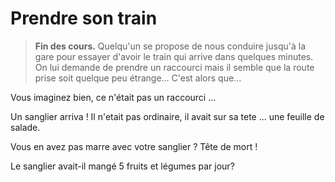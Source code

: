 # Prendre son train

> **Fin des cours.** 
Quelqu'un se propose de nous conduire jusqu'à la gare pour essayer d'avoir le train qui arrive dans quelques minutes. On lui demande de prendre un raccourci mais il semble que la route prise soit quelque peu étrange... C'est alors que...  

Vous imaginez bien, ce n'était pas un raccourci ...

Un sanglier arriva ! Il n'etait pas ordinaire, il avait sur sa tete ... une feuille de salade.

Vous en avez pas marre avec votre sanglier ? 
Tête de mort !

Le sanglier avait-il mangé 5 fruits et légumes par jour?
